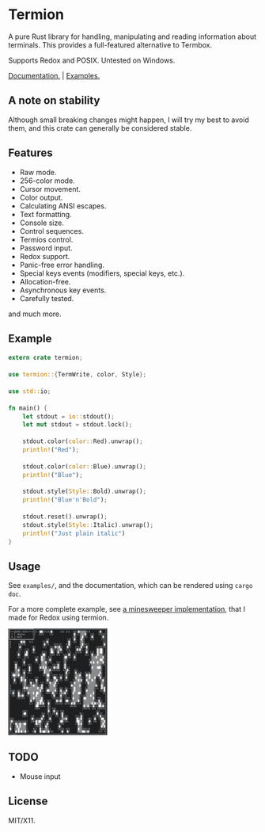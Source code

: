 # Termion

A pure Rust library for handling, manipulating and reading information about terminals. This provides a full-featured alternative to Termbox.

Supports Redox and POSIX. Untested on Windows.

[Documentation.](http://ticki.github.io/termion/termion/) | [Examples.](https://github.com/Ticki/termion/tree/master/examples)

## A note on stability

Although small breaking changes might happen, I will try my best to avoid them,
and this crate can generally be considered stable.

## Features

- Raw mode.
- 256-color mode.
- Cursor movement.
- Color output.
- Calculating ANSI escapes.
- Text formatting.
- Console size.
- Control sequences.
- Termios control.
- Password input.
- Redox support.
- Panic-free error handling.
- Special keys events (modifiers, special keys, etc.).
- Allocation-free.
- Asynchronous key events.
- Carefully tested.

and much more.

## Example

```rust
extern crate termion;

use termion::{TermWrite, color, Style};

use std::io;

fn main() {
    let stdout = io::stdout();
    let mut stdout = stdout.lock();

    stdout.color(color::Red).unwrap();
    println!("Red");

    stdout.color(color::Blue).unwrap();
    println!("Blue");

    stdout.style(Style::Bold).unwrap();
    println!("Blue'n'Bold");

    stdout.reset().unwrap();
    stdout.style(Style::Italic).unwrap();
    println!("Just plain italic")
}
```

## Usage

See `examples/`, and the documentation, which can be rendered using `cargo doc`.

For a more complete example, see [a minesweeper implementation](https://github.com/redox-os/games-for-redox/blob/master/src/minesweeper/main.rs), that I made for Redox using termion.

<img src="image.png" width="200">


## TODO

- Mouse input

## License

MIT/X11.
